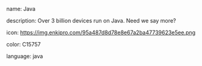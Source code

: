 name: Java

description: Over 3 billion devices run on Java. Need we say more?

icon: https://img.enkipro.com/95a487d8d78e8e67a2ba47739623e5ee.png

color: C15757

language: java

